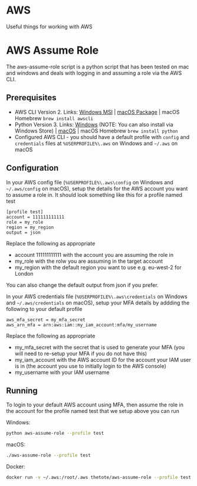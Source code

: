 # AWS
Useful things for working with AWS

# AWS Assume Role
The aws-assume-role script is a python script that has been tested on mac and windows and deals with logging in and assuming a role via the AWS CLI.

## Prerequisites
- AWS CLI Version 2. Links: [Windows MSI](https://awscli.amazonaws.com/AWSCLIV2.msi) | [macOS Package](https://awscli.amazonaws.com/AWSCLIV2.pkg) | macOS Homebrew ```brew install awscli```
- Python Version 3. Links: [Windows](https://www.python.org/downloads/windows/) (NOTE: You can also install via Windows Store) | [macOS](https://www.python.org/downloads/mac-osx/) | macOS Homebrew ```brew install python```
- Configured AWS CLI - you should have a default profile with ```config``` and ```credentials``` files at ```%USERPROFILE%\.aws``` on Windows and ```~/.aws``` on macOS

## Configuration
In your AWS config file (```%USERPROFILE%\.aws\config``` on Windows and ```~/.aws/config``` on macOS), setup the details for the AWS account you want to assume a role in. It should look something like this for a profile named test

```
[profile test]
account = 111111111111
role = my_role
region = my_region
output = json
```

Replace the following as appropriate
- account 111111111111 with the account you are assuming the role in
- my_role with the rolw you are assuming in the target account
- my_region with the default region you want to use e.g. eu-west-2 for London

You can also change the default output from json if you prefer.

In your AWS credentials file (```%USERPROFILE%\.aws\credentials``` on Windows and ```~/.aws/credentials``` on macOS), setup your MFA details by addding the following to your default profile

```
aws_mfa_secret = my_mfa_secret
aws_arn_mfa = arn:aws:iam::my_iam_account:mfa/my_username
```

Replace the following as appropriate
- my_mfa_secret with the secret that is used to generate your MFA (you will need to re-setup your MFA if you do not have this)
- my_iam_account with the AWS account ID for the account your IAM user is in (the account you use to initially login to the AWS console)
- my_username with your IAM username

## Running
To login to your default AWS account using MFA, then assume the role in the account for the profile named test that we setup above you can run

Windows:
```bash
python aws-assume-role --profile test
```

macOS:

```bash
./aws-assume-role --profile test
```

Docker:

```bash
docker run -v ~/.aws:/root/.aws thetote/aws-assume-role --profile test
```